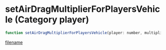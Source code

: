 # setAirDragMultiplierForPlayersVehicle (Category player)

```js
function setAirDragMultiplierForPlayersVehicle(player: number, multiplier: number): void
```

[filename](setAirDragMultiplierForPlayersVehicle_m.md ':include')